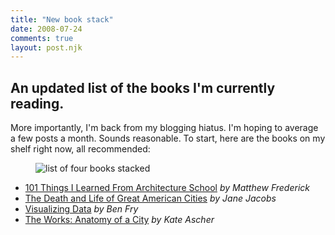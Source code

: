 ```yaml
---
title: "New book stack"
date: 2008-07-24
comments: true
layout: post.njk
---
```

<h2 class="subtitle">An updated list of the books I'm currently reading.</h2>

More importantly, I'm back from my blogging hiatus. I'm hoping to average a few posts a month. Sounds reasonable. To start, here are the books on my shelf right now, all recommended:

<figure class="border">
  <img src="/media/posts/new-book-stack/bookstack2.jpg" alt="list of four books stacked" title="bookstack2" />
</figure>

*   [101 Things I Learned From Architecture School][1] *by Matthew Frederick*
*   [The Death and Life of Great American Cities][2] *by Jane Jacobs*
*   [Visualizing Data][3] *by Ben Fry*
*   [The Works: Anatomy of a City][4] *by Kate Ascher*

 [1]: http://www.amazon.com/101-Things-Learned-Architecture-School/dp/0262062666/ref=pd_bbs_sr_1?ie=UTF8&s=books&qid=1216877004&sr=8-1
 [2]: http://www.amazon.com/Death-American-Cities-Modern-Library/dp/0679600477/ref=pd_bbs_sr_1?ie=UTF8&s=books&qid=1216877051&sr=1-1
 [3]: http://www.amazon.com/Visualizing-Data-Ben-Fry/dp/0596514557/ref=pd_bbs_sr_1?ie=UTF8&s=books&qid=1216877115&sr=8-1
 [4]: http://www.amazon.com/Works-Anatomy-City-Kate-Ascher/dp/0143112708/ref=pd_bbs_1?ie=UTF8&s=books&qid=1216877175&sr=8-1
